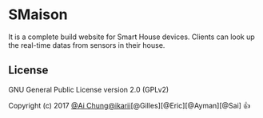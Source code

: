 # SMaison


It is a complete build website for Smart House devices. Clients can look up the real-time datas from sensors in their house.









## License

GNU General Public License version 2.0 (GPLv2)

Copyright (c) 2017 [@Ai Chung](https://github.com/aliceaichung)[@ikarii](https://github.com/ikariii)[@Gilles][@Eric][@Ayman][@Sai] :+1: 
